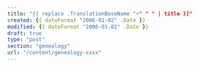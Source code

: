 ```yaml
---
title: "{{ replace .TranslationBaseName "-" " " | title }}"
created: {{ dateFormat "2006-01-02" .Date }}
modified: {{ dateFormat "2006-01-02" .Date }}
draft: true
type: "post"
section: "genealogy"
url: "/content/genealogy-xxxx"
---
```

